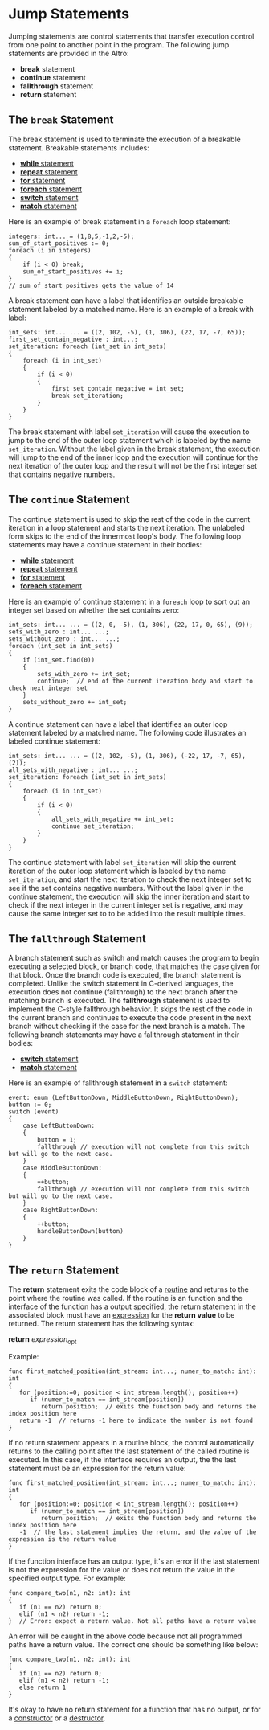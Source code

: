 # Jump Statements

Jumping statements are control statements that transfer execution control from one point to another point in the program. The following jump statements are provided in the Altro:

* **break** statement
* **continue** statement
* **fallthrough** statement
* **return** statement

## The `break` Statement

The break statement is used to terminate the execution of a breakable statement. Breakable statements includes:

* [**while** statement](StatementLoop.md)
* [**repeat** statement](StatementLoop.md)
* [**for** statement](StatementLoop.md)
* [**foreach** statement](StatementLoop.md)
* [**switch** statement](StatementSwitch.md)
* [**match** statement](StatementMatch.md)

Here is an example of break statement in a `foreach` loop statement:
```altro
integers: int... = (1,8,5,-1,2,-5);
sum_of_start_positives := 0;
foreach (i in integers)
{
    if (i < 0) break;
    sum_of_start_positives += i;
}
// sum_of_start_positives gets the value of 14
```
A break statement can have a label that identifies an outside breakable statement labeled by a matched name. Here is an example of a break with label:
```altro
int_sets: int... ... = ((2, 102, -5), (1, 306), (22, 17, -7, 65));
first_set_contain_negative : int...;
set_iteration: foreach (int_set in int_sets)
{
    foreach (i in int_set)
    {
        if (i < 0)
        {
            first_set_contain_negative = int_set;
            break set_iteration;
        }
    }
}
```
The break statement with label `set_iteration` will cause the execution to jump to the end of the outer loop statement which is labeled by the name `set_iteration`. Without the label given in the break statement, the execution will jump to the end of the inner loop and the execution will continue for the next iteration of the outer loop and the result will not be the first integer set that contains negative numbers. 

## The `continue` Statement

The continue statement is used to skip the rest of the code in the current iteration in a loop statement and starts the next iteration. The unlabeled form skips to the end of the innermost loop's body. The following loop statements may have a continue statement in their bodies:

* [**while** statement](StatementLoop.md)
* [**repeat** statement](StatementLoop.md)
* [**for** statement](StatementLoop.md)
* [**foreach** statement](StatementLoop.md)

Here is an example of continue statement in a `foreach` loop to sort out an integer set based on whether the set contains zero:
```altro
int_sets: int... ... = ((2, 0, -5), (1, 306), (22, 17, 0, 65), (9));
sets_with_zero : int... ...;
sets_without_zero : int... ...;
foreach (int_set in int_sets)
{
    if (int_set.find(0))
    {
        sets_with_zero += int_set;
        continue;  // end of the current iteration body and start to check next integer set
    }
    sets_without_zero += int_set;
}
```
A continue statement can have a label that identifies an outer loop statement labeled by a matched name. The following code illustrates an labeled continue statement:
```altro
int_sets: int... ... = ((2, 102, -5), (1, 306), (-22, 17, -7, 65), (2));
all_sets_with_negative : int... ...;
set_iteration: foreach (int_set in int_sets)
{
    foreach (i in int_set)
    {
        if (i < 0)
        {
            all_sets_with_negative += int_set;
            continue set_iteration;
        }
    }
}
```
The continue statement with label `set_iteration` will skip the current iteration of the outer loop statement which is labeled by the name `set_iteration`, and start the next iteration to check the next integer set to see if the set contains negative numbers. Without the label given in the continue statement, the execution will skip the inner iteration and start to check if the next integer in the current integer set is negative, and may cause the same integer set to to be added into the result multiple times.

## The `fallthrough` Statement

A branch statement such as switch and match causes the program to begin executing a selected block, or branch code, that matches the case given for that block. Once the branch code is executed, the branch statement is completed. Unlike the switch statement in C-derived languages, the execution does not continue (fallthrough) to the next branch after the matching branch is executed. The **fallthrough** statement is used to implement the C-style fallthrough behavior. It skips the rest of the code in the current branch and continues to execute the code present in the next branch without checking if the case for the next branch is a match. The following branch statements may have a fallthrough statement in their bodies:

* [**switch** statement](StatementSwitch.md)
* [**match** statement](StatementMatch.md)

Here is an example of fallthrough statement in a `switch` statement:
```altro
event: enum (LeftButtonDown, MiddleButtonDown, RightButtonDown);
button := 0;
switch (event)
{
    case LeftButtonDown:
    {
        button = 1;
        fallthrough // execution will not complete from this switch but will go to the next case.
    }
    case MiddleButtonDown:
    {
        ++button;
        fallthrough // execution will not complete from this switch but will go to the next case.
    }
    case RightButtonDown:
    {
        ++button;
        handleButtonDown(button)
    }
}
```

## The `return` Statement

The **return** statement exits the code block of a [routine](Routine.md) and returns to the point where the routine was called. If the routine is an function and the interface of the function has a output specified, the return statement in the associated block must have an [expression](Expressions.md) for the **return value** to be returned. The return statement has the following syntax:

**return** *expression*<sub>opt</sub>

Example:
```altro
func first_matched_position(int_stream: int...; numer_to_match: int): int
{
   for (position:=0; position < int_stream.length(); position++)
      if (numer_to_match == int_stream[position])
         return position;  // exits the function body and returns the index position here
   return -1  // returns -1 here to indicate the number is not found
}
```
If no return statement appears in a routine block, the control automatically returns to the calling point after the last statement of the called routine is executed. In this case, if the interface requires an output, the the last statement must be an expression for the return value:
```altro
func first_matched_position(int_stream: int...; numer_to_match: int): int
{
   for (position:=0; position < int_stream.length(); position++)
      if (numer_to_match == int_stream[position])
         return position;  // exits the function body and returns the index position here
   -1  // the last statement implies the return, and the value of the expression is the return value
}
```
If the function interface has an output type, it's an error if the last statement is not the expression for the value or does not return the value in the specified output type. For example:
```altro
func compare_two(n1, n2: int): int
{
   if (n1 == n2) return 0;
   elif (n1 < n2) return -1;
}  // Error: expect a return value. Not all paths have a return value
```
An error will be caught in the above code because not all programmed paths have a return value. The correct one should be something like below:
```altro
func compare_two(n1, n2: int): int
{
   if (n1 == n2) return 0;
   elif (n1 < n2) return -1;
   else return 1
}
```
It's okay to have no return statement for a function that has no output, or for a [constructor](Constructor.md) or a [destructor](Destructor.md).



